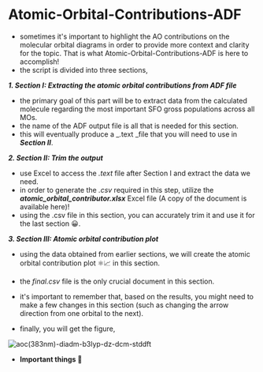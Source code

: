 # Atomic-Orbital-Contributions-ADF

* sometimes it's important to highlight the AO contributions on the molecular orbital diagrams in order to provide more context and clarity for the topic. That is what Atomic-Orbital-Contributions-ADF is here to accomplish!
* the script is divided into three sections,

**_1. Section I: Extracting the atomic orbital contributions from ADF file_**
* the primary goal of this part will be to extract data from the calculated molecule regarding the most important SFO gross populations across all MOs.
* the name of the ADF output file is all that is needed for this section.
* this will eventually produce a _.text _file that you will need to use in **_Section II_**.
    
**_2. Section II: Trim the output_**
* use Excel to access the _.text_ file after Section I and extract the data we need.
* in order to generate the _.csv_ required in this step, utilize the _**atomic_orbital_contributor.xlsx**_ Excel file (A copy of the document is available here)!
* using the .csv file in this section, you can accurately trim it and use it for the last section 😀.

**_3. Section III: Atomic orbital contribution plot_**
* using the data obtained from earlier sections, we will create the atomic orbital contribution plot ⚛️📈 in this section.
* the _final.csv_ file is the only crucial document in this section.
* it's important to remember that, based on the results, you might need to make a few changes in this section (such as changing the arrow direction from one orbital to the next).

* finally, you will get the figure,
  
![aoc(383nm)-diadm-b3lyp-dz-dcm-stddft](https://github.com/user-attachments/assets/a844343a-7ee1-4497-929b-14f22bc7e560)

* **Important things 🧐**
